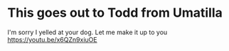 # This goes out to Todd from Umatilla
I'm sorry I yelled at your dog. Let me make it up to you https://youtu.be/x6QZn9xiuOE
